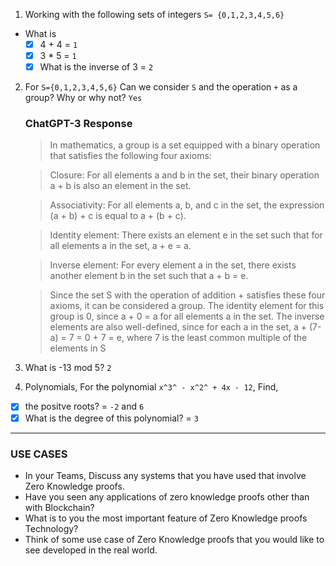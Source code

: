 1. Working with the following sets of integers `S= {0,1,2,3,4,5,6}`

- What is
  - [x] 4 + 4 = `1`
  - [x] 3 \* 5 = `1`
  - [x] What is the inverse of 3 = `2`

2. For `S={0,1,2,3,4,5,6}` Can we consider `S` and the operation `+` as a group? Why or why not? `Yes`

   ### ChatGPT-3 Response

   > In mathematics, a group is a set equipped with a binary operation that satisfies the following four axioms:

   > Closure: For all elements a and b in the set, their binary operation a + b is also an element in the set.

   > Associativity: For all elements a, b, and c in the set, the expression (a + b) + c is equal to a + (b + c).

   > Identity element: There exists an element e in the set such that for all elements a in the set, a + e = a.

   > Inverse element: For every element a in the set, there exists another element b in the set such that a + b = e.

   > Since the set S with the operation of addition + satisfies these four axioms, it can be considered a group. The identity element for this group is 0, since a + 0 = a for all elements a in the set. The inverse elements are also well-defined, since for each a in the set, a + (7-a) = 7 = 0 + 7 = e, where 7 is the least common multiple of the elements in S

3. What is -13 mod 5? `2`

4. Polynomials, For the polynomial `x^3^ - x^2^ + 4x - 12`, Find,

- [x] the positve roots? = `-2` and `6`
- [x] What is the degree of this polynomial? = `3`

---

### USE CASES

- In your Teams, Discuss any systems that you have used that involve Zero Knowledge proofs.
- Have you seen any applications of zero knowledge proofs other than with Blockchain?
- What is to you the most important feature of Zero Knowledge proofs Technology?
- Think of some use case of Zero Knowledge proofs that you would like to see developed in the real world.
